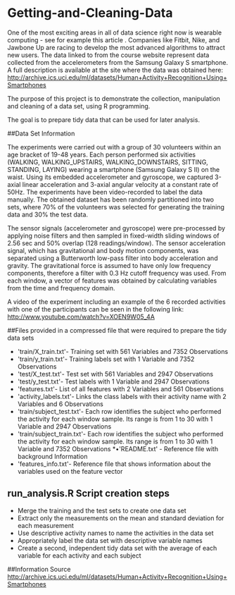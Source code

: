 # Getting-and-Cleaning-Data
One of the most exciting areas in all of data science right now is wearable computing - see for example this article . Companies like Fitbit, Nike, and Jawbone Up are racing to develop the most advanced algorithms to attract new users. The data linked to from the course website represent data collected from the accelerometers from the Samsung Galaxy S smartphone. A full description is available at the site where the data was obtained here:
	http://archive.ics.uci.edu/ml/datasets/Human+Activity+Recognition+Using+Smartphones

The purpose of this project is to demonstrate the collection, manipulation and cleaning of a data set, using R programming.

The goal is to prepare tidy data that can be used for later analysis.

##Data Set Information

The experiments were carried out with a group of 30 volunteers within an age bracket of 19-48 years. Each person performed six activities (WALKING, WALKING_UPSTAIRS, WALKING_DOWNSTAIRS, SITTING, STANDING, LAYING) wearing a smartphone (Samsung Galaxy S II) on the waist. Using its embedded accelerometer and gyroscope, we captured 3-axial linear acceleration and 3-axial angular velocity at a constant rate of 50Hz. The experiments have been video-recorded to label the data manually. The obtained dataset has been randomly partitioned into two sets, where 70% of the volunteers was selected for generating the training data and 30% the test data. 

The sensor signals (accelerometer and gyroscope) were pre-processed by applying noise filters and then sampled in fixed-width sliding windows of 2.56 sec and 50% overlap (128 readings/window). The sensor acceleration signal, which has gravitational and body motion components, was separated using a Butterworth low-pass filter into body acceleration and gravity. The gravitational force is assumed to have only low frequency components, therefore a filter with 0.3 Hz cutoff frequency was used. From each window, a vector of features was obtained by calculating variables from the time and frequency domain. 

A video of the experiment including an example of the 6 recorded activities with one of the participants can be seen in the following link: 
	http://www.youtube.com/watch?v=XOEN9W05_4A

##Files provided in a compressed file that were required to prepare the tidy data sets

* 'train/X_train.txt'- Training set with 561 Variables and 7352 Observations
* 'train/y_train.txt'- Training labels set with 1 Variable and 7352 Observations
* 'test/X_test.txt'- Test set with 561 Variables and 2947 Observations
* 'test/y_test.txt'- Test labels with 1 Variable and 2947 Observations
* 'features.txt'- List of all features with 2 Variables and 561 Observations
* 'activity_labels.txt'- Links the class labels with their activity name with 2 Variables and 6 Observations
* 'train/subject_test.txt'- Each row identifies the subject who performed the activity for each window sample. Its range is from 1 to 30 with 1 Variable and 2947 Observations
* 'train/subject_train.txt'- Each row identifies the subject who performed the activity for each window sample. Its range is from 1 to 30 with 1 Variable and 7352 Observations
*•'README.txt' - Reference file with background Information
* 'features_info.txt'- Reference file that shows information about the variables used on the feature vector

## run_analysis.R Script creation steps 
* Merge the training and the test sets to create one data set
* Extract only the measurements on the mean and standard deviation for each measurement 
* Use descriptive activity names to name the activities in the data set
* Appropriately label the data set with descriptive variable names
* Create a second, independent tidy data set with the average of each variable for each activity and each subject 

##Information Source
http://archive.ics.uci.edu/ml/datasets/Human+Activity+Recognition+Using+Smartphones


